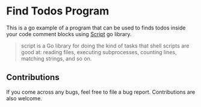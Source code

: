 # Find Todos Program

This is a go example of a program that can be used to finds todos inside your
code comment blocks using [Script](https://github.com/bitfield/script) go library.

> script is a Go library for doing the kind of tasks that shell scripts are good at: reading files, executing subprocesses, counting lines, matching strings, and so on.

## Contributions

If you come across any bugs, feel free to file a bug report. Contributions are
also welcome.